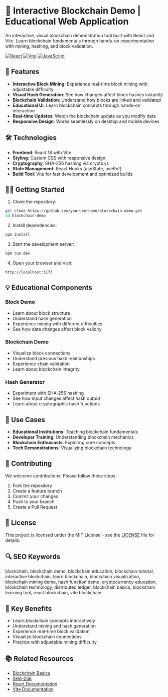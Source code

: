 # 🔗 Interactive Blockchain Demo | Educational Web Application

An interactive, visual blockchain demonstration tool built with React and Vite. Learn blockchain fundamentals through hands-on experimentation with mining, hashing, and block validation.

[![React](https://img.shields.io/badge/React-20232A?style=for-the-badge&logo=react&logoColor=61DAFB)](https://reactjs.org/)
[![Vite](https://img.shields.io/badge/Vite-B73BFE?style=for-the-badge&logo=vite&logoColor=FFD62E)](https://vitejs.dev/)
[![JavaScript](https://img.shields.io/badge/JavaScript-323330?style=for-the-badge&logo=javascript&logoColor=F7DF1E)](https://developer.mozilla.org/en-US/docs/Web/JavaScript)

## 🚀 Features

- **Interactive Block Mining**: Experience real-time block mining with adjustable difficulty
- **Visual Hash Generation**: See how changes affect block hashes instantly
- **Blockchain Validation**: Understand how blocks are linked and validated
- **Educational UI**: Learn blockchain concepts through hands-on interaction
- **Real-time Updates**: Watch the blockchain update as you modify data
- **Responsive Design**: Works seamlessly on desktop and mobile devices

## 🛠️ Technologies

- **Frontend**: React 18 with Vite
- **Styling**: Custom CSS with responsive design
- **Cryptography**: SHA-256 hashing via crypto-js
- **State Management**: React Hooks (useState, useRef)
- **Build Tool**: Vite for fast development and optimized builds

## 🏃‍♂️ Getting Started

1. Clone the repository:
```bash
git clone https://github.com/yourusername/blockchain-demo.git
cd blockchain-demo
```

2. Install dependencies:
```bash
npm install
```

3. Start the development server:
```bash
npm run dev
```

4. Open your browser and visit:
```
http://localhost:5173
```

## 💡 Educational Components

### Block Demo
- Learn about block structure
- Understand hash generation
- Experience mining with different difficulties
- See how data changes affect block validity

### Blockchain Demo
- Visualize block connections
- Understand previous hash relationships
- Experience chain validation
- Learn about blockchain integrity

### Hash Generator
- Experiment with SHA-256 hashing
- See how input changes affect hash output
- Learn about cryptographic hash functions

## 🎯 Use Cases

- **Educational Institutions**: Teaching blockchain fundamentals
- **Developer Training**: Understanding blockchain mechanics
- **Blockchain Enthusiasts**: Exploring core concepts
- **Tech Demonstrations**: Visualizing blockchain technology

## 🤝 Contributing

We welcome contributions! Please follow these steps:

1. Fork the repository
2. Create a feature branch
3. Commit your changes
4. Push to your branch
5. Create a Pull Request

## 📝 License

This project is licensed under the MIT License - see the [LICENSE](LICENSE) file for details.

## 🔍 SEO Keywords

blockchain, blockchain demo, blockchain education, blockchain tutorial, interactive blockchain, learn blockchain, blockchain visualization, blockchain mining demo, hash function demo, cryptocurrency education, blockchain technology, distributed ledger, blockchain basics, blockchain learning tool, react blockchain, vite blockchain

## 🌟 Key Benefits

- Learn blockchain concepts interactively
- Understand mining and hash generation
- Experience real-time block validation
- Visualize blockchain connections
- Practice with adjustable mining difficulty

## 📚 Related Resources

- [Blockchain Basics](https://en.wikipedia.org/wiki/Blockchain)
- [SHA-256](https://en.wikipedia.org/wiki/SHA-2)
- [React Documentation](https://reactjs.org/docs/getting-started.html)
- [Vite Documentation](https://vitejs.dev/guide/)